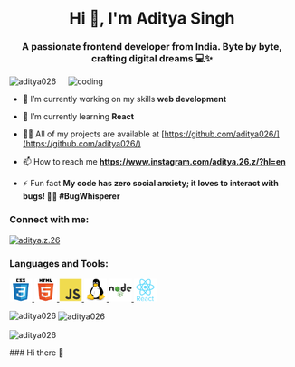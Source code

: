 <h1 align="center">Hi 👋, I'm Aditya Singh</h1>
<h3 align="center">A passionate frontend developer from India. Byte by byte, crafting digital dreams 💻✨</h3>

<img align="right" alt="coding" width="400" src="https://images.squarespace-cdn.com/content/v1/5769fc401b631bab1addb2ab/1541580611624-TE64QGKRJG8SWAIUS7NS/coding-freak.gif">

<p align="left"> <img src="https://komarev.com/ghpvc/?username=aditya026&label=Profile%20views&color=0e75b6&style=flat" alt="aditya026" /> </p>

- 🔭 I’m currently working on my skills **web development**

- 🌱 I’m currently learning **React**

- 👨‍💻 All of my projects are available at [https://github.com/aditya026/](https://github.com/aditya026/)

- 📫 How to reach me **https://www.instagram.com/aditya.26.z/?hl=en**

- ⚡ Fun fact **My code has zero social anxiety; it loves to interact with bugs! 🐞💬 #BugWhisperer**

<h3 align="left">Connect with me:</h3>
<p align="left">
<a href="https://instagram.com/aditya.z.26" target="blank"><img align="center" src="https://raw.githubusercontent.com/rahuldkjain/github-profile-readme-generator/master/src/images/icons/Social/instagram.svg" alt="aditya.z.26" height="30" width="40" /></a>
</p>

<h3 align="left">Languages and Tools:</h3>
<p align="left"> <a href="https://www.w3schools.com/css/" target="_blank" rel="noreferrer"> <img src="https://raw.githubusercontent.com/devicons/devicon/master/icons/css3/css3-original-wordmark.svg" alt="css3" width="40" height="40"/> </a> <a href="https://www.w3.org/html/" target="_blank" rel="noreferrer"> <img src="https://raw.githubusercontent.com/devicons/devicon/master/icons/html5/html5-original-wordmark.svg" alt="html5" width="40" height="40"/> </a> <a href="https://developer.mozilla.org/en-US/docs/Web/JavaScript" target="_blank" rel="noreferrer"> <img src="https://raw.githubusercontent.com/devicons/devicon/master/icons/javascript/javascript-original.svg" alt="javascript" width="40" height="40"/> </a> <a href="https://www.linux.org/" target="_blank" rel="noreferrer"> <img src="https://raw.githubusercontent.com/devicons/devicon/master/icons/linux/linux-original.svg" alt="linux" width="40" height="40"/> </a> <a href="https://nodejs.org" target="_blank" rel="noreferrer"> <img src="https://raw.githubusercontent.com/devicons/devicon/master/icons/nodejs/nodejs-original-wordmark.svg" alt="nodejs" width="40" height="40"/> </a> <a href="https://reactjs.org/" target="_blank" rel="noreferrer"> <img src="https://raw.githubusercontent.com/devicons/devicon/master/icons/react/react-original-wordmark.svg" alt="react" width="40" height="40"/> </a> </p>

<p><img align="left" src="https://github-readme-stats.vercel.app/api/top-langs?username=aditya026&show_icons=true&locale=en&layout=compact" alt="aditya026" /></p>

<p>&nbsp;<img align="center" src="https://github-readme-stats.vercel.app/api?username=aditya026&show_icons=true&locale=en" alt="aditya026" /></p>

<p><img align="center" src="https://github-readme-streak-stats.herokuapp.com/?user=aditya026&" alt="aditya026" /></p>
### Hi there 👋

<!--
**aditya026/aditya026** is a ✨ _special_ ✨ repository because its `README.md` (this file) appears on your GitHub profile.

Here are some ideas to get you started:

- 🔭 I’m currently working on ...
- 🌱 I’m currently learning ...
- 👯 I’m looking to collaborate on ...
- 🤔 I’m looking for help with ...
- 💬 Ask me about ...
- 📫 How to reach me: ...
- 😄 Pronouns: ...
- ⚡ Fun fact: ...
-->
